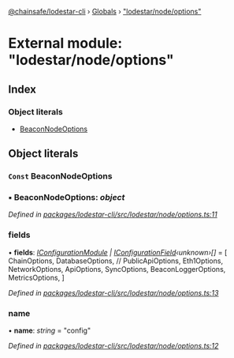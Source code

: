 [@chainsafe/lodestar-cli](../README.md) › [Globals](../globals.md) › ["lodestar/node/options"](_lodestar_node_options_.md)

# External module: "lodestar/node/options"

## Index

### Object literals

* [BeaconNodeOptions](_lodestar_node_options_.md#const-beaconnodeoptions)

## Object literals

### `Const` BeaconNodeOptions

### ▪ **BeaconNodeOptions**: *object*

*Defined in [packages/lodestar-cli/src/lodestar/node/options.ts:11](https://github.com/ChainSafe/lodestar/blob/cce68e126/packages/lodestar-cli/src/lodestar/node/options.ts#L11)*

###  fields

• **fields**: *[IConfigurationModule](../interfaces/_lodestar_util_config_.iconfigurationmodule.md) | [IConfigurationField](../interfaces/_lodestar_util_config_.iconfigurationfield.md)‹unknown›[]* = [
    ChainOptions,
    DatabaseOptions,
    // PublicApiOptions,
    Eth1Options,
    NetworkOptions,
    ApiOptions,
    SyncOptions,
    BeaconLoggerOptions,
    MetricsOptions,
  ]

*Defined in [packages/lodestar-cli/src/lodestar/node/options.ts:13](https://github.com/ChainSafe/lodestar/blob/cce68e126/packages/lodestar-cli/src/lodestar/node/options.ts#L13)*

###  name

• **name**: *string* = "config"

*Defined in [packages/lodestar-cli/src/lodestar/node/options.ts:12](https://github.com/ChainSafe/lodestar/blob/cce68e126/packages/lodestar-cli/src/lodestar/node/options.ts#L12)*
